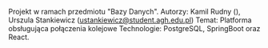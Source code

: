Projekt w ramach przedmiotu "Bazy Danych".
Autorzy: Kamil Rudny (), Urszula Stankiewicz (ustankiewicz@student.agh.edu.pl)
Temat: Platforma obsługująca połączenia kolejowe 
Technologie: PostgreSQL, SpringBoot oraz React.


